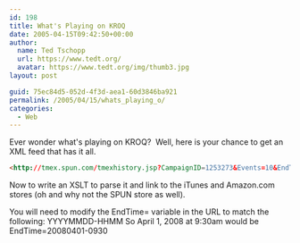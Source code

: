 ```yaml
---
id: 198
title: What's Playing on KROQ
date: 2005-04-15T09:42:50+00:00
author:
  name: Ted Tschopp
  url: https://www.tedt.org/
  avatar: https://www.tedt.org/img/thumb3.jpg
layout: post

guid: 75ec84d5-052d-4f3d-aea1-60d3846ba921
permalink: /2005/04/15/whats_playing_o/
categories:
  - Web
---
```

Ever wonder what's playing on KROQ?&nbsp; Well, here is your chance to get an XML feed that has it all.

~~~html
<http://tmex.spun.com/tmexhistory.jsp?CampaignID=1253273&Events=10&EndTime=20050415-0930>
~~~

Now to write an XSLT to parse it and link to the iTunes and Amazon.com stores (oh and why not the SPUN store as well).

You will need to modify the EndTime= variable in the URL to match the following: YYYYMMDD-HHMM So April 1, 2008 at 9:30am would be EndTime=20080401-0930